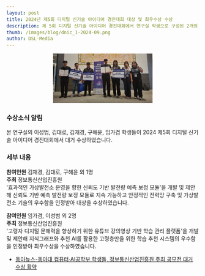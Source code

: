 ```yaml
---
layout: post
title: 2024년 제5회 디지털 신기술 아이디어 경진대회 대상 및 최우수상 수상
description: 제 5회 디지털 신기술 아이디어 경진대회에서 연구실 학생으로 구성된 2개의 팀이 모두 수상
thumb: /images/blog/dnic_1-2024-09.png
author: DSL-Media
---
```


<div align='center'>
<figure> 
    <img src="/images/blog/dnic_1-2024-09.png" alt="디지털신기술대상" style="width:260px; height:auto;">
    <figcaption align='center'> </figcaption>
</figure>
</div>



### 수상소식 알림
본 연구실의 이성범, 김대로, 김재경, 구해윤, 임가겸 학생들이 2024 제5회 디지털 신기술 아이디어 경진대회에서 대거 수상하였습니다.

### 세부 내용

**참여인원** 김재경, 김대로, 구해윤 외 1명  
**주최** 정보통신산업진흥원  
'효과적인 가상발전소 운영을 향한 신뢰도 기반 발전량 예측 보정 모듈'을 개발 및 제안해 신뢰도 기반 예측 발전량 보정 모듈로 지속 가능하고 안정적인 전력망 구축 및 가상발전소 기술의 우수함을 인정받아 대상을 수상하였습니다.


**참여인원** 임가겸, 이성범 외 2명  
**주최** 정보통신산업진흥원  
'고령자 디지털 문해력을 향상하기 위한 유튜브 강의영상 기반 학습 관리 플랫폼'을 개발 및 제안해 지식그래프와 추천 AI를 활용한 고령층만을 위한 학습 추천 시스템의 우수함을 인정받아 최우수상을 수상하였습니다.

- [동아뉴스-동아대 컴퓨터·AI공학부 학생들, 정보통신산업진흥원 주최 공모전 대거 수상 활약](https://donga.ac.kr/kor/CMS/Board/Board.do?mCode=MN044&mode=view&mgr_seq=54&board_seq=8377161)

